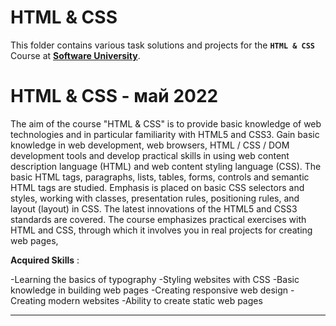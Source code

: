 # HTML & CSS

This folder contains various task solutions and projects for the **`HTML & CSS`** Course at **[Software University](https://softuni.bg/)**.

# HTML & CSS - май 2022

The aim of the course "HTML & CSS" is to provide basic knowledge of web technologies and in particular familiarity with HTML5 and CSS3. Gain basic knowledge in web development, web browsers, HTML / CSS / DOM development tools and develop practical skills in using web content description language (HTML) and web content styling language (CSS). The basic HTML tags, paragraphs, lists, tables, forms, controls and semantic HTML tags are studied. Emphasis is placed on basic CSS selectors and styles, working with classes, presentation rules, positioning rules, and layout (layout) in CSS. The latest innovations of the HTML5 and CSS3 standards are covered. The course emphasizes practical exercises with HTML and CSS, through which it involves you in real projects for creating web pages,

**Acquired Skills** :

-Learning the basics of typography
-Styling websites with CSS
-Basic knowledge in building web pages
-Creating responsive web design
-Creating modern websites
-Ability to create static web pages

---

<br />
